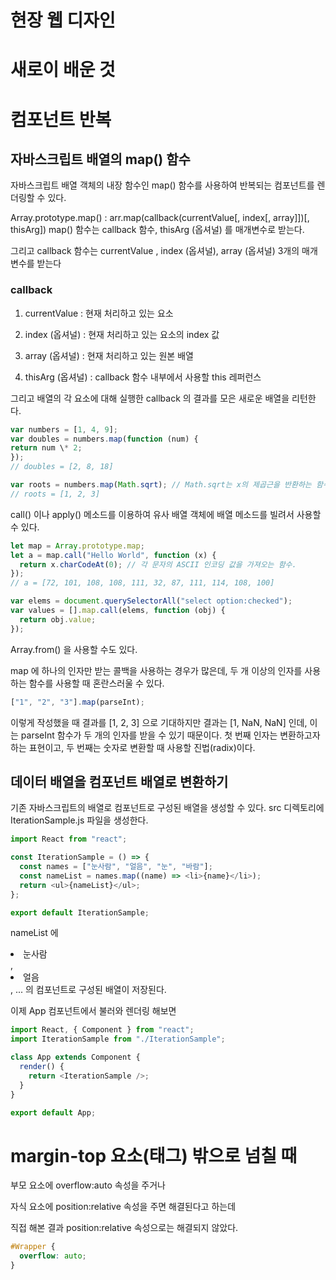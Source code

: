 # 현장 웹 디자인

# 새로이 배운 것

# 컴포넌트 반복

## 자바스크립트 배열의 map() 함수

자바스크립트 배열 객체의 내장 함수인 map() 함수를 사용하여 반복되는 컴포넌트를 렌더링할 수 있다.

Array.prototype.map() : arr.map(callback(currentValue[, index[, array]])[, thisArg])
map() 함수는 callback 함수, thisArg (옵셔널) 를 매개변수로 받는다.

그리고 callback 함수는 currentValue , index (옵셔널), array (옵셔널) 3개의 매개변수를 받는다

### callback

1. currentValue : 현재 처리하고 있는 요소

2. index (옵셔널) : 현재 처리하고 있는 요소의 index 값

3. array (옵셔널) : 현재 처리하고 있는 원본 배열

4. thisArg (옵셔널) : callback 함수 내부에서 사용할 this 레퍼런스

그리고 배열의 각 요소에 대해 실행한 callback 의 결과를 모은 새로운 배열을 리턴한다.

```js
var numbers = [1, 4, 9];
var doubles = numbers.map(function (num) {
return num \* 2;
});
// doubles = [2, 8, 18]

var roots = numbers.map(Math.sqrt); // Math.sqrt는 x의 제곱근을 반환하는 함수.
// roots = [1, 2, 3]
```

call() 이나 apply() 메소드를 이용하여 유사 배열 객체에 배열 메소드를 빌려서 사용할 수 있다.

```js
let map = Array.prototype.map;
let a = map.call("Hello World", function (x) {
  return x.charCodeAt(0); // 각 문자의 ASCII 인코딩 값을 가져오는 함수.
});
// a = [72, 101, 108, 108, 111, 32, 87, 111, 114, 108, 100]

var elems = document.querySelectorAll("select option:checked");
var values = [].map.call(elems, function (obj) {
  return obj.value;
});
```

Array.from() 을 사용할 수도 있다.

map 에 하나의 인자만 받는 콜백을 사용하는 경우가 많은데, 두 개 이상의 인자를 사용하는 함수를 사용할 때 혼란스러울 수 있다.

```js
["1", "2", "3"].map(parseInt);
```

이렇게 작성했을 때 결과를 [1, 2, 3] 으로 기대하지만 결과는 [1, NaN, NaN] 인데, 이는 parseInt 함수가 두 개의 인자를 받을 수 있기 때문이다. 첫 번째 인자는 변환하고자 하는 표현이고, 두 번째는 숫자로 변환할 때 사용할 진법(radix)이다.

## 데이터 배열을 컴포넌트 배열로 변환하기

기존 자바스크립트의 배열로 컴포넌트로 구성된 배열을 생성할 수 있다. src 디렉토리에 IterationSample.js 파일을 생성한다.

```js
import React from "react";

const IterationSample = () => {
  const names = ["눈사람", "얼음", "눈", "바람"];
  const nameList = names.map((name) => <li>{name}</li>);
  return <ul>{nameList}</ul>;
};

export default IterationSample;
```

nameList 에 <li>눈사람</li> , <li>얼음</li> , ... 의 컴포넌트로 구성된 배열이 저장된다.

이제 App 컴포넌트에서 불러와 렌더링 해보면

```js
import React, { Component } from "react";
import IterationSample from "./IterationSample";

class App extends Component {
  render() {
    return <IterationSample />;
  }
}

export default App;
```

# margin-top 요소(태그) 밖으로 넘칠 때

부모 요소에 overflow:auto 속성을 주거나

자식 요소에 position:relative 속성을 주면 해결된다고 하는데

직접 해본 결과 position:relative 속성으로는 해결되지 않았다.

```scss
#Wrapper {
  overflow: auto;
}
```
